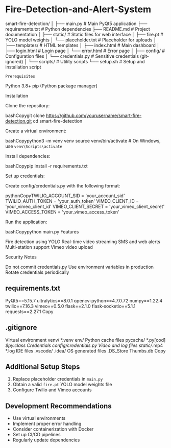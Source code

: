 # Fire-Detection-and-Alert-System
smart-fire-detection/
│
├── main.py                 # Main PyQt5 application
├── requirements.txt        # Python dependencies
├── README.md               # Project documentation
│
├── static/                 # Static files for web interface
│   ├── fire.pt             # YOLO model weights
│   └── placeholder.txt     # Placeholder for uploads
│
├── templates/              # HTML templates
│   ├── index.html          # Main dashboard
│   ├── login.html          # Login page
│   └── error.html          # Error page
│
├── config/                 # Configuration files
│   └── credentials.py      # Sensitive credentials (git-ignored)
│
└── scripts/                # Utility scripts
    └── setup.sh            # Setup and installation script

    Prerequisites

Python 3.8+
pip (Python package manager)

Installation

Clone the repository:

bashCopygit clone https://github.com/yourusername/smart-fire-detection.git
cd smart-fire-detection

Create a virtual environment:

bashCopypython3 -m venv venv
source venv/bin/activate  # On Windows, use `venv\Scripts\activate`

Install dependencies:

bashCopypip install -r requirements.txt

Set up credentials:


Create config/credentials.py with the following format:

pythonCopyTWILIO_ACCOUNT_SID = 'your_account_sid'
TWILIO_AUTH_TOKEN = 'your_auth_token'
VIMEO_CLIENT_ID = 'your_vimeo_client_id'
VIMEO_CLIENT_SECRET = 'your_vimeo_client_secret'
VIMEO_ACCESS_TOKEN = 'your_vimeo_access_token'

Run the application:

bashCopypython main.py
Features

Fire detection using YOLO
Real-time video streaming
SMS and web alerts
Multi-station support
Vimeo video upload

Security Notes

Do not commit credentials.py
Use environment variables in production
Rotate credentials periodically

## requirements.txt
PyQt5==5.15.7
ultralytics==8.0.1
opencv-python==4.7.0.72
numpy==1.22.4
twilio==7.16.3
vimeo==0.5.0
flask==2.1.0
flask-socketio==5.1.1
requests==2.27.1
Copy
## .gitignore
Virtual environment
venv/
*.venv
env/
Python cache files
pycache/
*.py[cod]
*$py.class
Credentials
config/credentials.py
Video and log files
static/*.mp4
*.log
IDE files
.vscode/
.idea/
OS generated files
.DS_Store
Thumbs.db
Copy
## Additional Setup Steps

1. Replace placeholder credentials in `main.py`
2. Obtain a valid `fire.pt` YOLO model weights file
3. Configure Twilio and Vimeo accounts

## Development Recommendations
- Use virtual environments
- Implement proper error handling
- Consider containerization with Docker
- Set up CI/CD pipelines
- Regularly update dependencies
